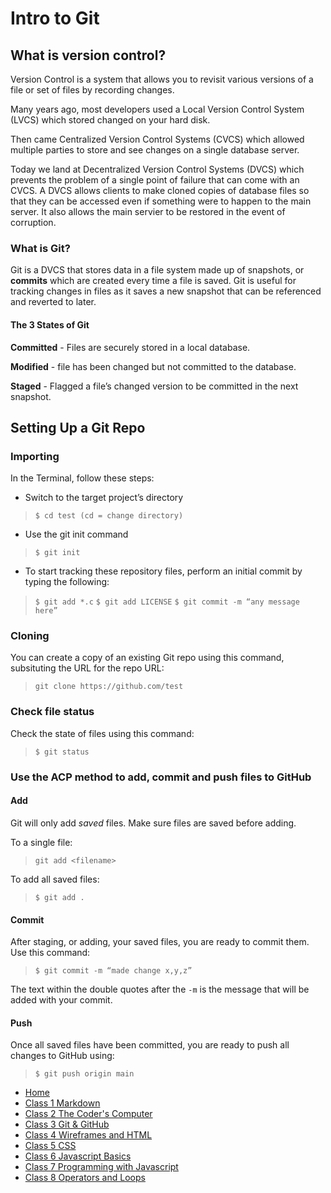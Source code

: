 # Intro to Git

## What is version control?

Version Control is a system that allows you to revisit various versions of a file or set of files by recording changes.

Many years ago, most developers used a Local Version Control System (LVCS) which stored changed on your hard disk.

Then came Centralized Version Control Systems (CVCS) which allowed multiple parties to store and see changes on a single database server.

Today we land at Decentralized Version Control Systems (DVCS) which prevents the problem of a single point of failure that can come with an CVCS.
A DVCS allows clients to make cloned copies of database files so that they can be accessed even if something were to happen to the main server. It also
allows the main servier to be restored in the event of corruption.

### What is Git?

Git is a DVCS that stores data in a file system made up of snapshots, or **commits** which are created every time a file is saved. Git is useful for
tracking changes in files as it saves a new snapshot that can be referenced and reverted to later.

#### The 3 States of Git

**Committed** - Files are securely stored in a local database.

**Modified** - file has been changed but not committed to the database.

**Staged** - Flagged a file’s changed version to be committed in the next snapshot.

## Setting Up a Git Repo

### Importing

In the Terminal, follow these steps:

- Switch to the target project’s directory

> `$ cd test (cd = change directory)`

- Use the git init command

> `$ git init`

- To start tracking these repository files, perform an initial commit by typing the following:

> `$ git add *.c`
> `$ git add LICENSE`
> `$ git commit -m “any message here”`

### Cloning

You can create a copy of an existing Git repo using this command, subsituting the URL for the repo URL:

> `git clone https://github.com/test`

### Check file status

Check the state of files using this command:

> `$ git status`

### Use the ACP method to add, commit and push files to GitHub

#### Add

Git will only add *saved* files. Make sure files are saved before adding.

To a single file:

> `git add <filename>`

To add all saved files:

> `$ git add .`

#### Commit

After staging, or adding, your saved files, you are ready to commit them. Use this command:

> `$ git commit -m “made change x,y,z”`

The text within the double quotes after the `-m` is the message that will be added with your commit.

#### Push

Once all saved files have been committed, you are ready to push all changes to GitHub using:

> `$ git push origin main`

- [Home](README.md)
- [Class 1 Markdown](102class1.md)
- [Class 2 The Coder's Computer](102class2.md)
- [Class 3 Git & GitHub](102class3.md)
- [Class 4 Wireframes and HTML](102class4.md)
- [Class 5 CSS](102class5.md)
- [Class 6 Javascript Basics](102class6.md)
- [Class 7 Programming with Javascript](102class7.md)
- [Class 8 Operators and Loops](102class8.md)
